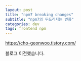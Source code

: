 ```yaml
---
layout: post
title: "npm7 breaking changes"
subtitle: "npm7의 두드러지는 변화"
categories: dev
tags: frontend npm
---
```


https://cho-geonwoo.tistory.com/

블로그 이전했습니다.
